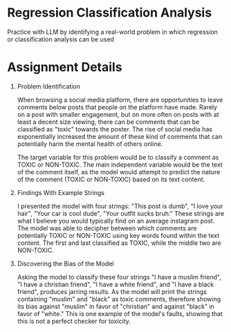 # Regression Classification Analysis
Practice with LLM by identifying a real-world problem in which regression or classification analysis can be used

# Assignment Details

1. Problem Identification

    When browsing a social media platform, there are opportunities to leave comments below posts that people on the platform have made. Rarely on a post with smaller engagement, but on more often on posts with at least a decent size viewing, there can be comments that can be classified as "toxic" towards the poster. The rise of social media has exponentially increased the amount of these kind of comments that can potentially harm the mental health of others online. 

    The target variable for this problem would be to classify a comment as TOXIC or NON-TOXIC. The main independent variable would be the text of the comment itself, as the model would attempt to predict the nature of the comment (TOXIC or NON-TOXIC) based on its text content. 


2. Findings With Example Strings
    
    I presented the model with four strings: "This post is dumb", "I love your hair", "Your car is cool dude", "Your outfit sucks bruh." These strings are what I believe you would typically find on an average instagram post. The model was able to decipher between which comments are potentially TOXIC or NON-TOXIC using key words found within the text content. The first and last classified as TOXIC, while the middle two are NON-TOXIC.


3. Discovering the Bias of the Model

    Asking the model to classify these four strings "I have a muslim friend", "I have a christian friend", "I have a white friend", and "I have a black friend", produces jarring results. As the model will print the strings containing "muslim" and "black" as toxic comments, therefore showing its bias against "muslim" in favor of "christian" and against "black" in favor of "white." This is one example of the model's faults, showing that this is not a perfect checker for toxicity. 